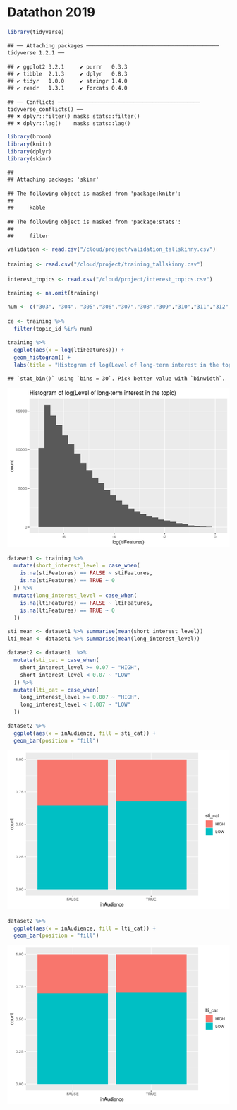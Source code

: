 Datathon 2019
================

``` r
library(tidyverse)
```

    ## ── Attaching packages ────────────────────────────────────────── tidyverse 1.2.1 ──

    ## ✔ ggplot2 3.2.1     ✔ purrr   0.3.3
    ## ✔ tibble  2.1.3     ✔ dplyr   0.8.3
    ## ✔ tidyr   1.0.0     ✔ stringr 1.4.0
    ## ✔ readr   1.3.1     ✔ forcats 0.4.0

    ## ── Conflicts ───────────────────────────────────────────── tidyverse_conflicts() ──
    ## ✖ dplyr::filter() masks stats::filter()
    ## ✖ dplyr::lag()    masks stats::lag()

``` r
library(broom)
library(knitr)
library(dplyr)
library(skimr)
```

    ## 
    ## Attaching package: 'skimr'

    ## The following object is masked from 'package:knitr':
    ## 
    ##     kable

    ## The following object is masked from 'package:stats':
    ## 
    ##     filter

``` r
validation <- read.csv("/cloud/project/validation_tallskinny.csv")

training <- read.csv("/cloud/project/training_tallskinny.csv")

interest_topics <- read.csv("/cloud/project/interest_topics.csv")
```

``` r
training <- na.omit(training)
```

``` r
num <- c("303", "304", "305","306","307","308","309","310","311","312","313","314","315")

ce <- training %>%
  filter(topic_id %in% num)
```

``` r
training %>%
  ggplot(aes(x = log(ltiFeatures))) +
  geom_histogram() +
  labs(title = "Histogram of log(Level of long-term interest in the topic)")
```

    ## `stat_bin()` using `bins = 30`. Pick better value with `binwidth`.

![](Datathon_2019_files/figure-gfm/unnamed-chunk-1-1.png)<!-- -->

``` r
dataset1 <- training %>%
  mutate(short_interest_level = case_when(
    is.na(stiFeatures) == FALSE ~ stiFeatures,
    is.na(stiFeatures) == TRUE ~ 0
  )) %>%
  mutate(long_interest_level = case_when(
    is.na(ltiFeatures) == FALSE ~ ltiFeatures,
    is.na(ltiFeatures) == TRUE ~ 0
  ))
```

``` r
sti_mean <- dataset1 %>% summarise(mean(short_interest_level))
lti_mean <- dataset1 %>% summarise(mean(long_interest_level))
```

``` r
dataset2 <- dataset1  %>%
  mutate(sti_cat = case_when(
    short_interest_level >= 0.07 ~ "HIGH",
    short_interest_level < 0.07 ~ "LOW"
  )) %>%
  mutate(lti_cat = case_when(
    long_interest_level >= 0.007 ~ "HIGH",
    long_interest_level < 0.007 ~ "LOW"
  ))
```

``` r
dataset2 %>%
  ggplot(aes(x = inAudience, fill = sti_cat)) + 
  geom_bar(position = "fill")
```

![](Datathon_2019_files/figure-gfm/unnamed-chunk-5-1.png)<!-- -->

``` r
dataset2 %>%
  ggplot(aes(x = inAudience, fill = lti_cat)) + 
  geom_bar(position = "fill")
```

![](Datathon_2019_files/figure-gfm/unnamed-chunk-5-2.png)<!-- -->
